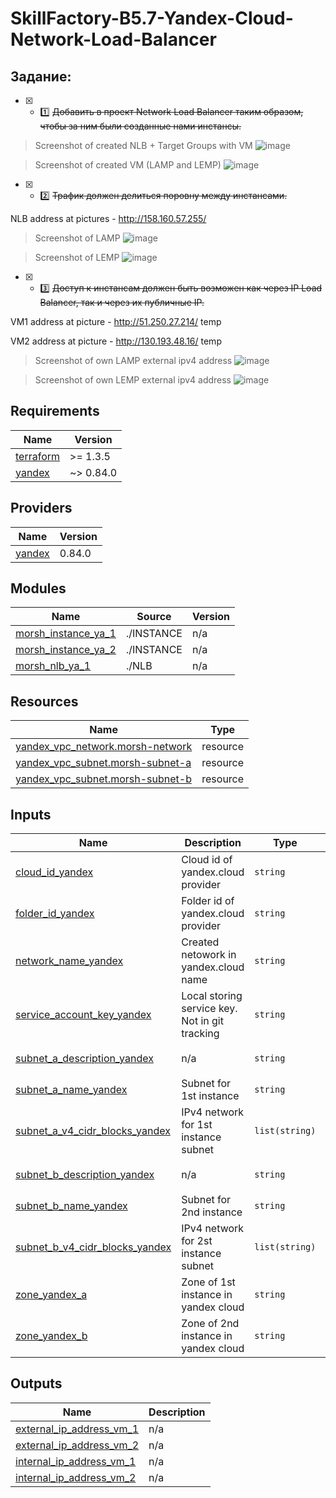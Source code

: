 # **SkillFactory-B5.7-Yandex-Cloud-Network-Load-Balancer**

## Задание:
* [x] - :one: ~~Добавить в проект Network Load Balancer таким образом, чтобы за ним были созданные нами инстансы.~~


>Screenshot of created NLB + Target Groups with VM
![image](https://db3pap003files.storage.live.com/y4m5uIIJ1cyKWb_iO9FlZFTxprKAlOHPfcqUW0N1RAdHakcoiCpiMAplfDwE2ZTJfRD1CXvtJMOa_ThxD8pupMi-yaHW0T-n4BaENn8F8d83P9wKsmUFamvTwqbZT45_iNy0QFbR6Sf0JOob24TkrCT-g_wkh7AQXSTw4HODEb2Bm4lF4C7FQeG_UvVBAURA2hTe7zv3igEqskcffa0iLVc_A/NLB_WITH_VM.jpg?psid=1&width=1627&height=802)

>Screenshot of created VM (LAMP and LEMP)
![image](https://db3pap003files.storage.live.com/y4mL-lDT5CpIMtiA0fyPYemiLdB3vQQGHXwo9gtxB5t1hiiwBQ0ZS_sGTPqtU8ebfL3qDvH_IxJibVYDSjwl2zPV3JhFlomZFGOG5BqV5z7y5P6-1d3S0DVjlIrklIOPJP6_a5lwiGSJL-gDQBlEWMLwQlIiEjbhE8el61_gESkaHTPVC9XEUfHc4npC1FjuVvo-a7A7djTBY7ITeWRYEU3aQ/VM_LEMP%2BLAMP.jpg?psid=1&width=1775&height=558) 

* [x] - :two: ~~Трафик должен делиться поровну между инстансами.~~

 NLB address at pictures - http://158.160.57.255/

>Screenshot of LAMP
![image](https://db3pap003files.storage.live.com/y4mqSIY27DXGl8rsyraXyxtDdotcBhQK1MGMwxGd7dYqHd70ZdRDthY7ZLGpgcXg9B1qxQ1dqHyw7TdwnCL1POYHESd3yV0CX4DPO0W9drhPtnYzRbb1Bc-9v_Q5DigSld6PNE9ubrqh6kezCLJUhoTe2vS5LfZhnNkRP8mVC7h-LHFqgonayPGRLCEU4sp0pvu1_dgYORsLG8kegRgiKrIFA/LAMP_FROM_NLB.jpg?psid=1&width=1542&height=802)

>Screenshot of LEMP
![image](https://db3pap003files.storage.live.com/y4myLWH96KN5YmmbbmrE3yUDjx6EYniaM12aNZ-cjRkb3k9QhQOcPJNKJa2wmbvW1EygX4cXtjSPC_6a3vqVQNtA6OuHjWE3tgL9Q5YEcx6-Mfk5uy96KdL0Zh1J4-6V8lgcVukzsnvPWYWw0bjYPhco81EcVFTXqbyHsiq8cNrk-9EQZqPtSr-_SI2Reqy7boS4R3-9jvEAq68ZI-Wcdjlfg/LEMP_FROM_NLB.jpg?psid=1&width=1802&height=662)

* [x] - :three: ~~Доступ к инстансам должен быть возможен как через IP Load Balancer, так и через их публичные IP.~~

 VM1 address at picture - http://51.250.27.214/ temp
 
 VM2 address at picture - http://130.193.48.16/ temp

 >Screenshot of own LAMP external ipv4 address 
 ![image](https://db3pap003files.storage.live.com/y4mgy44KVi5I0XbmP6cW50Z18zdP4D4bk1IPknTXNb9bq2x6vxXKp06CcjRnilkPH3aRMuN1fU4OieZG3RIli2D3BVdIi-IK9KYvMMxt5nRNq5OX_VAsZFN5xmE2c2cDEcVFL-7AjOUmHCaNpXlLuiEKbeTnl60TOtkSDKY7FvlUEOkqA9_Axk82inCAy5uHHeU79v3hadaIi9sfrGOxC8n0Q/LAMP_OWN_PUBLIC.jpg?psid=1&width=1461&height=802)
 
 >Screenshot of own LEMP external ipv4 address
 ![image](https://db3pap003files.storage.live.com/y4mFOkbFalCASGyD2o5XQe0oJVxhjr11bd5eWDX6LboMUhW2uxQLE-OTOboUuj1j3maAKIS4yHlvbLhSgGPT6MYk4ApWyMmoCZ3pDEG7eE2SphfWuzbu9NSuiJbFywFNKe1DSrHAf4RVwy2lVoZxTP0smzqqapsamQS4hE7ai1tnHGVaz8lmGPN874lku5b5QldsIczW2CghF6fzK8FcnCQKw/LEMP_OWN_PUBLIC.jpg?psid=1&width=1570&height=608)
 
<!-- BEGINNING OF PRE-COMMIT-TERRAFORM DOCS HOOK -->
## Requirements

| Name | Version |
|------|---------|
| <a name="requirement_terraform"></a> [terraform](#requirement\_terraform) | >= 1.3.5 |
| <a name="requirement_yandex"></a> [yandex](#requirement\_yandex) | ~> 0.84.0 |

## Providers

| Name | Version |
|------|---------|
| <a name="provider_yandex"></a> [yandex](#provider\_yandex) | 0.84.0 |

## Modules

| Name | Source | Version |
|------|--------|---------|
| <a name="module_morsh_instance_ya_1"></a> [morsh\_instance\_ya\_1](#module\_morsh\_instance\_ya\_1) | ./INSTANCE | n/a |
| <a name="module_morsh_instance_ya_2"></a> [morsh\_instance\_ya\_2](#module\_morsh\_instance\_ya\_2) | ./INSTANCE | n/a |
| <a name="module_morsh_nlb_ya_1"></a> [morsh\_nlb\_ya\_1](#module\_morsh\_nlb\_ya\_1) | ./NLB | n/a |

## Resources

| Name | Type |
|------|------|
| [yandex_vpc_network.morsh-network](https://registry.terraform.io/providers/yandex-cloud/yandex/latest/docs/resources/vpc_network) | resource |
| [yandex_vpc_subnet.morsh-subnet-a](https://registry.terraform.io/providers/yandex-cloud/yandex/latest/docs/resources/vpc_subnet) | resource |
| [yandex_vpc_subnet.morsh-subnet-b](https://registry.terraform.io/providers/yandex-cloud/yandex/latest/docs/resources/vpc_subnet) | resource |

## Inputs

| Name | Description | Type | Default | Required |
|------|-------------|------|---------|:--------:|
| <a name="input_cloud_id_yandex"></a> [cloud\_id\_yandex](#input\_cloud\_id\_yandex) | Cloud id of yandex.cloud provider | `string` | n/a | yes |
| <a name="input_folder_id_yandex"></a> [folder\_id\_yandex](#input\_folder\_id\_yandex) | Folder id of yandex.cloud provider | `string` | n/a | yes |
| <a name="input_network_name_yandex"></a> [network\_name\_yandex](#input\_network\_name\_yandex) | Created netowork in yandex.cloud name | `string` | n/a | yes |
| <a name="input_service_account_key_yandex"></a> [service\_account\_key\_yandex](#input\_service\_account\_key\_yandex) | Local storing service key. Not in git tracking | `string` | `"./key.json"` | no |
| <a name="input_subnet_a_description_yandex"></a> [subnet\_a\_description\_yandex](#input\_subnet\_a\_description\_yandex) | n/a | `string` | `"Subnet A for morshimus instance A"` | no |
| <a name="input_subnet_a_name_yandex"></a> [subnet\_a\_name\_yandex](#input\_subnet\_a\_name\_yandex) | Subnet for 1st instance | `string` | `"morsh-subnet-a"` | no |
| <a name="input_subnet_a_v4_cidr_blocks_yandex"></a> [subnet\_a\_v4\_cidr\_blocks\_yandex](#input\_subnet\_a\_v4\_cidr\_blocks\_yandex) | IPv4 network for 1st instance subnet | `list(string)` | <pre>[<br>  "192.168.21.0/28"<br>]</pre> | no |
| <a name="input_subnet_b_description_yandex"></a> [subnet\_b\_description\_yandex](#input\_subnet\_b\_description\_yandex) | n/a | `string` | `"Subnet B for morshimus instance B"` | no |
| <a name="input_subnet_b_name_yandex"></a> [subnet\_b\_name\_yandex](#input\_subnet\_b\_name\_yandex) | Subnet for 2nd instance | `string` | `"morsh-subnet-b"` | no |
| <a name="input_subnet_b_v4_cidr_blocks_yandex"></a> [subnet\_b\_v4\_cidr\_blocks\_yandex](#input\_subnet\_b\_v4\_cidr\_blocks\_yandex) | IPv4 network for 2st instance subnet | `list(string)` | <pre>[<br>  "192.168.22.0/28"<br>]</pre> | no |
| <a name="input_zone_yandex_a"></a> [zone\_yandex\_a](#input\_zone\_yandex\_a) | Zone of 1st instance in yandex cloud | `string` | `"ru-central1-a"` | no |
| <a name="input_zone_yandex_b"></a> [zone\_yandex\_b](#input\_zone\_yandex\_b) | Zone of 2nd instance in yandex cloud | `string` | `"ru-central1-a"` | no |

## Outputs

| Name | Description |
|------|-------------|
| <a name="output_external_ip_address_vm_1"></a> [external\_ip\_address\_vm\_1](#output\_external\_ip\_address\_vm\_1) | n/a |
| <a name="output_external_ip_address_vm_2"></a> [external\_ip\_address\_vm\_2](#output\_external\_ip\_address\_vm\_2) | n/a |
| <a name="output_internal_ip_address_vm_1"></a> [internal\_ip\_address\_vm\_1](#output\_internal\_ip\_address\_vm\_1) | n/a |
| <a name="output_internal_ip_address_vm_2"></a> [internal\_ip\_address\_vm\_2](#output\_internal\_ip\_address\_vm\_2) | n/a |
<!-- END OF PRE-COMMIT-TERRAFORM DOCS HOOK -->
